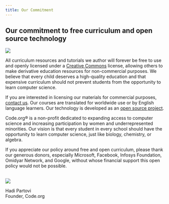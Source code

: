 ```yaml
---
title: Our Commitment
---
```



## Our commitment to free curriculum and open source technology

<img src="/images/impact-hero.png" style="max-width: 100%; height: auto !important"> 

All curriculum resources and tutorials we author will forever be free to use and openly licensed under a [Creative Commons](http://creativecommons.org/licenses/by-nc-sa/4.0/) license, allowing others to make derivative education resources for non-commercial purposes. We believe that every child deserves a high-quality education and that expensive curriculum should not prevent students from the opportunity to learn computer science.

If you are interested in licensing our materials for commercial purposes, [contact us](/contact). Our courses are translated for worldwide use or by English language learners. Our technology is developed as an [open source project](https://github.com/code-dot-org/code-dot-org).

Code.org® is a non-profit dedicated to expanding access to computer science and increasing participation by women and underrepresented minorities. Our vision is that every student in every school should have the opportunity to learn computer science, just like biology, chemistry, or algebra.

If you appreciate our policy around free and open curriculum, please thank our generous donors, especially Microsoft, Facebook, Infosys Foundation, Omidyar Network, and Google, without whose financial support this open policy would not be possible.

<br>
<img src="/images/hadi-signature.png" style="max-width: 50%">
<br>

Hadi Partovi <br>Founder, Code.org
